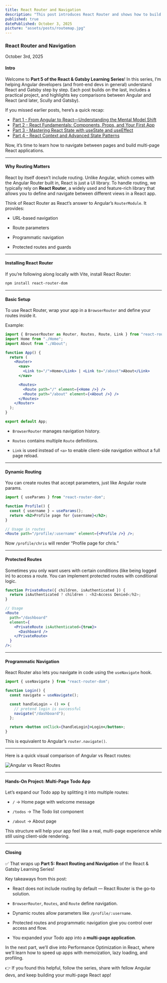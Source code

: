 ```yaml
---
title: React Router and Navigation
description: "This post introduces React Router and shows how to build multi-page applications in React. You’ll learn how to set up routes, use dynamic parameters, create protected pages, and navigate programmatically—while comparing these patterns to Angular’s built-in Router. By the end, your Todo app will evolve into a fully navigable multi-page app."
published: true
datePublished: October 3, 2025
picture: "assets/posts/routemap.jpg"
---
```


### React Router and Navigation

October 3rd, 2025

#### Intro

Welcome to **Part 5 of the React & Gatsby Learning Series**!
In this series, I’m helping Angular developers (and front-end devs in general) understand React and Gatsby step by step. Each post builds on the last, includes a practical project, and highlights key comparisons between Angular and React (and later, Scully and Gatsby).

If you missed earlier posts, here’s a quick recap:

- [Part 1 - From Angular to React—Understanding the Mental Model Shift](https://christopherschedler.com/posts/from-angular-to-react:-understanding-the-mental-model-shift)
- [Part 2 - React Fundamentals: Components, Props, and Your First App](https://christopherschedler.com/posts/react-fundamentals:-components,-props,-and-your-first-app)
- [Part 3 - Mastering React State with useState and useEffect](https://christopherschedler.com/posts/react-state-and-side-effects-with-hooks)
- [Part 4 - React Context and Advanced State Patterns](https://christopherschedler.com/posts/react-context-and-advanced-state-patterns)

Now, it’s time to learn how to navigate between pages and build multi-page React applications.

---

#### Why Routing Matters

React by itself doesn’t include routing. Unlike Angular, which comes with the Angular Router built in, React is just a UI library. To handle routing, we typically rely on **React Router**, a widely used and feature-rich library that allows you to define and navigate between different views in a React app.

Think of React Router as React’s answer to Angular’s `RouterModule`. It provides:

- URL-based navigation

- Route parameters

- Programmatic navigation

- Protected routes and guards

---

#### Installing React Router

If you’re following along locally with Vite, install React Router:

```bash
npm install react-router-dom
```

---

#### Basic Setup

To use React Router, wrap your app in a `BrowserRouter` and define your routes inside it.

Example:

```jsx
import { BrowserRouter as Router, Routes, Route, Link } from "react-router-dom";
import Home from "./Home";
import About from "./About";

function App() {
  return (
    <Router>
      <nav>
        <Link to="/">Home</Link> | <Link to="/about">About</Link>
      </nav>

      <Routes>
        <Route path="/" element={<Home />} />
        <Route path="/about" element={<About />} />
      </Routes>
    </Router>
  );
}

export default App;
```

- `BrowserRouter` manages navigation history.

- `Routes` contains multiple `Route` definitions.

- `Link` is used instead of `<a>` to enable client-side navigation without a full page reload.

---

#### Dynamic Routing

You can create routes that accept parameters, just like Angular route params.

```jsx
import { useParams } from "react-router-dom";

function Profile() {
  const { username } = useParams();
  return <h2>Profile page for {username}</h2>;
}

// Usage in routes
<Route path="/profile/:username" element={<Profile />} />;
```

Now `/profile/chris` will render “Profile page for chris.”

---

#### Protected Routes

Sometimes you only want users with certain conditions (like being logged in) to access a route. You can implement protected routes with conditional logic.

```jsx
function PrivateRoute({ children, isAuthenticated }) {
  return isAuthenticated ? children : <h2>Access Denied</h2>;
}

// Usage
<Route
  path="/dashboard"
  element={
    <PrivateRoute isAuthenticated={true}>
      <Dashboard />
    </PrivateRoute>
  }
/>;
```

---

#### Programmatic Navigation

React Router also lets you navigate in code using the `useNavigate` hook.

```jsx
import { useNavigate } from "react-router-dom";

function Login() {
  const navigate = useNavigate();

  const handleLogin = () => {
    // pretend login is successful
    navigate("/dashboard");
  };

  return <button onClick={handleLogin}>Login</button>;
}
```

This is equivalent to Angular’s `router.navigate()`.

---

Here is a quick visual comparison of Angular vs React routes:

![Angular vs React Routes](/assets/posts/routercompare.png "Angular vs React Routes")

---

#### Hands-On Project: Multi-Page Todo App

Let’s expand our Todo app by splitting it into multiple routes:

- `/` → Home page with welcome message

- `/todos` → The Todo list component

- `/about` → About page

This structure will help your app feel like a real, multi-page experience while still using client-side rendering.

---

#### Closing

✅ That wraps up **Part 5: React Routing and Navigation** of the React & Gatsby Learning Series!

Key takeaways from this post:

- React does not include routing by default — React Router is the go-to solution.

- `BrowserRouter`, `Routes`, and `Route` define navigation.

- Dynamic routes allow parameters like `/profile/:username`.

- Protected routes and programmatic navigation give you control over access and flow.

- You expanded your Todo app into a **multi-page application**.

In the next part, we’ll dive into Performance Optimization in React, where we’ll learn how to speed up apps with memoization, lazy loading, and profiling.

👉 If you found this helpful, follow the series, share with fellow Angular devs, and keep building your multi-page React app!
